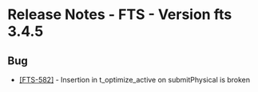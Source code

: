 Release Notes - FTS - Version fts 3.4.5
=======================================

## Bug
* [[FTS-582]](https://its.cern.ch/jira/browse/FTS-582) - Insertion in t_optimize_active on submitPhysical is broken

